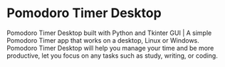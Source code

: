 # Pomodoro Timer Desktop
Pomodoro Timer Desktop built with Python and Tkinter GUI | A simple Pomodoro Timer app that works on a desktop, Linux or Windows. Pomodoro Timer Desktop will help you manage your time and be more productive, let you focus on any tasks such as study, writing, or coding.
